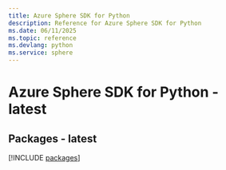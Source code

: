```yaml
---
title: Azure Sphere SDK for Python
description: Reference for Azure Sphere SDK for Python
ms.date: 06/11/2025
ms.topic: reference
ms.devlang: python
ms.service: sphere
---
```

# Azure Sphere SDK for Python - latest
## Packages - latest
[!INCLUDE [packages](sphere-index.md)]